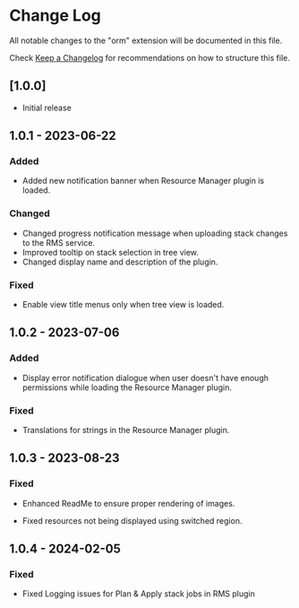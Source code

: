 # Change Log

All notable changes to the "orm" extension will be documented in this file.

Check [Keep a Changelog](http://keepachangelog.com/) for recommendations on how to structure this file.

## [1.0.0]

- Initial release

## 1.0.1 - 2023-06-22

### Added

- Added new notification banner when Resource Manager plugin is loaded.

### Changed

- Changed progress notification message when uploading stack changes to the RMS service.
- Improved tooltip on stack selection in tree view.
- Changed display name and description of the plugin.

### Fixed

- Enable view title menus only when tree view is loaded.

## 1.0.2 - 2023-07-06

### Added

- Display error notification dialogue when user doesn't have enough permissions while loading the Resource Manager plugin.

### Fixed

- Translations for strings in the Resource Manager plugin.

## 1.0.3 - 2023-08-23

### Fixed

- Enhanced ReadMe to ensure proper rendering of images.

- Fixed resources not being displayed using switched region.

## 1.0.4 - 2024-02-05

### Fixed

- Fixed Logging issues for Plan & Apply stack jobs in RMS plugin